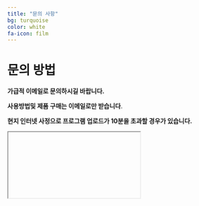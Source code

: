 ```yaml
---
title: "문의 사항"
bg: turquoise
color: white
fa-icon: film
---
```


# 문의 방법
**가급적 이메일로 문의하시길 바랍니다.**

**사용방법및 제품 구매는 이메일로만 받습니다**.

**현지 인터넷 사정으로 프로그램 업로드가 10분을 초과할 경우가 있습니다.**

<div class="icontain"><iframe src="" allowfullscreen></iframe></div>

